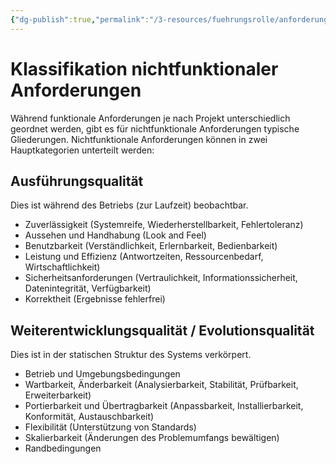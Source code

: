 ```yaml
---
{"dg-publish":true,"permalink":"/3-resources/fuehrungsrolle/anforderungsmanagement/nichtfunktionale-anforderungen/","created":"2024-05-20T13:26:18.947+02:00","updated":"2024-05-20T13:27:26.067+02:00"}
---
```



# Klassifikation nichtfunktionaler Anforderungen

Während funktionale Anforderungen je nach Projekt unterschiedlich geordnet werden, gibt es für nichtfunktionale Anforderungen typische Gliederungen.
Nichtfunktionale Anforderungen können in zwei Hauptkategorien unterteilt werden:

## Ausführungsqualität

Dies ist während des Betriebs (zur Laufzeit) beobachtbar.
- Zuverlässigkeit (Systemreife, Wiederherstellbarkeit, Fehlertoleranz)
- Aussehen und Handhabung (Look and Feel)
- Benutzbarkeit (Verständlichkeit, Erlernbarkeit, Bedienbarkeit)
- Leistung und Effizienz (Antwortzeiten, Ressourcenbedarf, Wirtschaftlichkeit)
- Sicherheitsanforderungen (Vertraulichkeit, Informationssicherheit, Datenintegrität, Verfügbarkeit)
- Korrektheit (Ergebnisse fehlerfrei)

## Weiterentwicklungsqualität / Evolutionsqualität

Dies ist in der statischen Struktur des Systems verkörpert.
- Betrieb und Umgebungsbedingungen
- Wartbarkeit, Änderbarkeit (Analysierbarkeit, Stabilität, Prüfbarkeit, Erweiterbarkeit)
- Portierbarkeit und Übertragbarkeit (Anpassbarkeit, Installierbarkeit, Konformität, Austauschbarkeit)
- Flexibilität (Unterstützung von Standards)
- Skalierbarkeit (Änderungen des Problemumfangs bewältigen)
- Randbedingungen